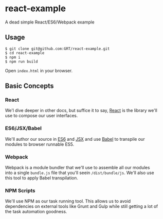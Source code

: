 # react-example
A dead simple React/ES6/Webpack example

## Usage

```
$ git clone git@github.com:GRT/react-example.git
$ cd react-example
$ npm i
$ npm run build
```
Open `index.html` in your browser.

## Basic Concepts

### React
We'l dive deeper in other docs, but suffice it to say, [React](https://facebook.github.io/react/) is the library we'll use to compose our user interfaces.

### ES6/JSX/Babel
We'll author our source in [ES6](https://nodejs.org/en/docs/es6/) and [JSX](https://facebook.github.io/react/docs/jsx-in-depth.html) and use [Babel](https://babeljs.io/) to transpile our modules to browser runnable ES5.

### Webpack
Webpack is a module bundler that we'll use to assemble all our modules into a single `bundle.js` file that you'll seein `/dist/bundle/js`.
We'll also use this tool to apply Babel transpilation.

### NPM Scripts
We'll use NPM as our task running tool.  This allows us to avoid dependencies on external tools like Grunt and Gulp while still getting a lot of the task automation goodness. 